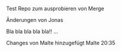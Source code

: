 Test Repo zum ausprobieren von Merge

Änderungen von Jonas


Bla bla bla bla bla!! ...

Changes von Malte
hinzugefügt Malte 20:35
